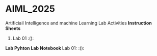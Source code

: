 # AIML_2025
Artificiail Intelligence and machine Learning Lab Activities
<b>Instruction Sheets</b>
1. Lab 01 :():




<b> Lab Pyhton Lab Notebook </b>
Lab 01: :():
